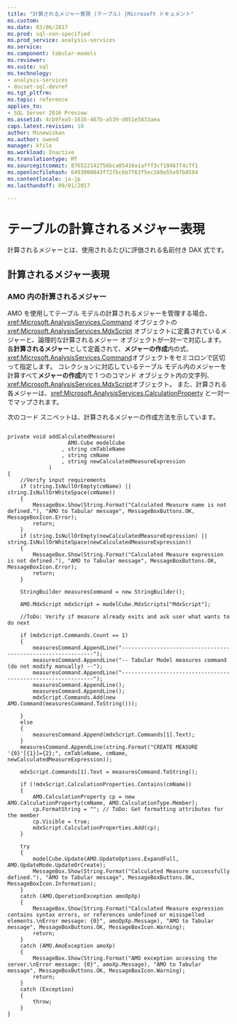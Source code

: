 ```yaml
---
title: "計算されるメジャー表現 (テーブル) |Microsoft ドキュメント"
ms.custom: 
ms.date: 03/06/2017
ms.prod: sql-non-specified
ms.prod_service: analysis-services
ms.service: 
ms.component: tabular-models
ms.reviewer: 
ms.suite: sql
ms.technology:
- analysis-services
- docset-sql-devref
ms.tgt_pltfrm: 
ms.topic: reference
applies_to:
- SQL Server 2016 Preview
ms.assetid: 4cb9fea5-1616-467b-a539-d051e5833aea
caps.latest.revision: 10
author: Minewiskan
ms.author: owend
manager: kfile
ms.workload: Inactive
ms.translationtype: MT
ms.sourcegitcommit: 876522142756bca05416a1afff3cf10467f4c7f1
ms.openlocfilehash: 6493000843f72fbc6b7f63f5ec169a55e97b8584
ms.contentlocale: ja-jp
ms.lasthandoff: 09/01/2017

---
```

# <a name="tables---calculated-measure-representation"></a>テーブルの計算されるメジャー表現
  計算されるメジャーとは、使用されるたびに評価される名前付き DAX 式です。  
  
## <a name="calculated-measure-representation"></a>計算されるメジャー表現  
  
### <a name="calculated-measure-in-amo"></a>AMO 内の計算されるメジャー  
 AMO を使用してテーブル モデルの計算されるメジャーを管理する場合、<xref:Microsoft.AnalysisServices.Command> オブジェクトの <xref:Microsoft.AnalysisServices.MdxScript> オブジェクトに定義されているメジャーと、論理的な計算されるメジャー オブジェクトが一対一で対応します。 各**計算されるメジャー**として定義されて、**メジャーの作成**内の式、<xref:Microsoft.AnalysisServices.Command>オブジェクトをセミコロンで区切って指定します。 コレクションに対応しているテーブル モデル内のメジャーを計算すべて**メジャーの作成**内で 1 つのコマンド オブジェクト内の文字列、<xref:Microsoft.AnalysisServices.MdxScript>オブジェクト。 また、計算される各メジャーは、<xref:Microsoft.AnalysisServices.CalculationProperty> と一対一でマップされます。  
  
 次のコード スニペットは、計算されるメジャーの作成方法を示しています。  
  
```  
  
private void addCalculatedMeasure(  
                   AMO.Cube modelCube  
                 , string cmTableName  
                 , string cmName  
                 , string newCalculatedMeasureExpression  
             )  
{  
    //Verify input requirements  
    if (string.IsNullOrEmpty(cmName) || string.IsNullOrWhiteSpace(cmName))  
    {  
        MessageBox.Show(String.Format("Calculated Measure name is not defined."), "AMO to Tabular message", MessageBoxButtons.OK, MessageBoxIcon.Error);  
        return;  
    }  
    if (string.IsNullOrEmpty(newCalculatedMeasureExpression) || string.IsNullOrWhiteSpace(newCalculatedMeasureExpression))  
    {  
        MessageBox.Show(String.Format("Calculated Measure expression is not defined."), "AMO to Tabular message", MessageBoxButtons.OK, MessageBoxIcon.Error);  
        return;  
    }  
  
    StringBuilder measuresCommand = new StringBuilder();  
  
    AMO.MdxScript mdxScript = modelCube.MdxScripts["MdxScript"];  
  
    //ToDo: Verify if measure already exits and ask user what wants to do next  
  
    if (mdxScript.Commands.Count == 1)  
    {  
        measuresCommand.AppendLine("-------------------------------------------------------------");  
        measuresCommand.AppendLine("-- Tabular Model measures command (do not modify manually) --");  
        measuresCommand.AppendLine("-------------------------------------------------------------");  
        measuresCommand.AppendLine();  
        measuresCommand.AppendLine();  
        mdxScript.Commands.Add(new AMO.Command(measuresCommand.ToString()));  
  
    }  
    else  
    {  
        measuresCommand.Append(mdxScript.Commands[1].Text);  
    }  
    measuresCommand.AppendLine(string.Format("CREATE MEASURE '{0}'[{1}]={2};", cmTableName, cmName, newCalculatedMeasureExpression));  
  
    mdxScript.Commands[1].Text = measuresCommand.ToString();  
  
    if (!mdxScript.CalculationProperties.Contains(cmName))  
    {  
        AMO.CalculationProperty cp = new AMO.CalculationProperty(cmName, AMO.CalculationType.Member);  
        cp.FormatString = ""; // ToDo: Get formatting attributes for the member  
        cp.Visible = true;  
        mdxScript.CalculationProperties.Add(cp);  
    }  
  
    try  
    {  
        modelCube.Update(AMO.UpdateOptions.ExpandFull, AMO.UpdateMode.UpdateOrCreate);  
        MessageBox.Show(String.Format("Calculated Measure successfully defined."), "AMO to Tabular message", MessageBoxButtons.OK, MessageBoxIcon.Information);  
    }  
    catch (AMO.OperationException amoOpXp)  
    {  
        MessageBox.Show(String.Format("Calculated Measure expression contains syntax errors, or references undefined or missspelled elements.\nError message: {0}", amoOpXp.Message), "AMO to Tabular message", MessageBoxButtons.OK, MessageBoxIcon.Warning);  
        return;  
    }  
    catch (AMO.AmoException amoXp)  
    {  
        MessageBox.Show(String.Format("AMO exception accessing the server.\nError message: {0}", amoXp.Message), "AMO to Tabular message", MessageBoxButtons.OK, MessageBoxIcon.Warning);  
        return;  
    }  
    catch (Exception)  
    {  
        throw;  
    }  
}  
  
```  
  
  

